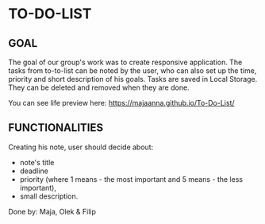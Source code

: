 <h1>TO-DO-LIST</h1>

<h2>GOAL</h2>

The goal of our group's work was to create responsive application. The tasks from to-to-list can be noted by the user, who can also set up the time, priority and short description of his goals. Tasks are saved in Local Storage. They can be deleted and removed when they are done.

You can see life preview here: https://majaanna.github.io/To-Do-List/

<h2>FUNCTIONALITIES</h2>
Creating his note, user should decide about:
<ul>
    <li>note's title</li>
    <li>deadline</li>
    <li>priority (where 1 means - the most important and 5 means - the less important),</li>
    <li>small description.</li>
    </ul>
    
Done by: Maja, Olek & Filip
